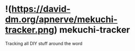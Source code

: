 !(https://david-dm.org/apnerve/mekuchi-tracker.png)
mekuchi-tracker
===============

Tracking all DIY stuff around the word
